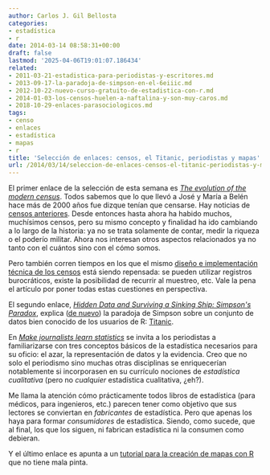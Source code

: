 ```yaml
---
author: Carlos J. Gil Bellosta
categories:
- estadística
- r
date: 2014-03-14 08:58:31+00:00
draft: false
lastmod: '2025-04-06T19:01:07.186434'
related:
- 2011-03-21-estadistica-para-periodistas-y-escritores.md
- 2013-09-17-la-paradoja-de-simpson-en-el-6eiiic.md
- 2012-10-22-nuevo-curso-gratuito-de-estadistica-con-r.md
- 2014-01-03-los-censos-huelen-a-naftalina-y-son-muy-caros.md
- 2018-10-29-enlaces-parasociologicos.md
tags:
- censo
- enlaces
- estadística
- mapas
- r
title: 'Selección de enlaces: censos, el Titanic, periodistas y mapas'
url: /2014/03/14/seleccion-de-enlaces-censos-el-titanic-periodistas-y-mapas/
---
```


El primer enlace de la selección de esta semana es [_The evolution of the modern census_](http://www.statslife.org.uk/significance/1268-the-evolution-of-the-modern-census). Todos sabemos que lo que llevó a José y María a Belén hace más de 2000 años fue dizque tenían que censarse. Hay noticias de [censos anteriores](http://www.datanalytics.com/2010/04/07/el-censo-del-rey-david-y-el-castigo-de-yahve/). Desde entonces hasta ahora ha habido muchos, muchísimos censos, pero su mismo concepto y finalidad ha ido cambiando a lo largo de la historia: ya no se trata solamente de contar, medir la riqueza o el poderío militar. Ahora nos interesan otros aspectos relacionados ya no tanto con el cuántos sino con el cómo somos.

Pero también corren tiempos en los que el mismo [diseño e implementación técnica de los censos](http://www.datanalytics.com/2014/01/03/los-censos-huelen-a-naftalina-y-son-muy-caros/) está siendo repensada: se pueden utilizar registros burocráticos, existe la posibilidad de recurrir al muestreo, etc. Vale la pena el artículo por poner todas estas cuestiones en perspectiva.

El segundo enlace, [_Hidden Data and Surviving a Sinking Ship: Simpson's Paradox_](http://www.select-statistics.co.uk/article/blog-post/hidden-data-and-surviving-a-sinking-ship-simpsons-paradox), explica ([de nuevo](http://www.datanalytics.com/tag/paradoja-de-simpson/)) la paradoja de Simpson sobre un conjunto de datos bien conocido de los usuarios de R: [Titanic](https://stat.ethz.ch/R-manual/R-devel/library/datasets/html/Titanic.html).

En [_Make journalists learn statistics_](http://learnandteachstatistics.wordpress.com/2013/01/28/journalists/) se invita a los periodistas a familiarizarse con tres conceptos básicos de la estadística necesarios para su oficio: el azar, la representación de datos y la evidencia. Creo que no solo el periodismo sino muchas otras disciplinas se enriquecerían notablemente si incorporasen en su currículo nociones de _estadística cualitativa_ (pero no _cualquier_ estadística cualitativa, ¿eh?).

Me llama la atención cómo prácticamente todos libros de estadística (para médicos, para ingenieros, etc.) parecen tener como objetivo que sus lectores se conviertan en _fabricantes_ de estadística. Pero que apenas los haya para formar _consumidores_ de estadística. Siendo, como sucede, que al final, los que los siguen, ni fabrican estadística ni la consumen como debieran.

Y el último enlace es apunta a un [tutorial para la creación de mapas con R](http://pakillo.github.io/R-GIS-tutorial/) que no tiene mala pinta.